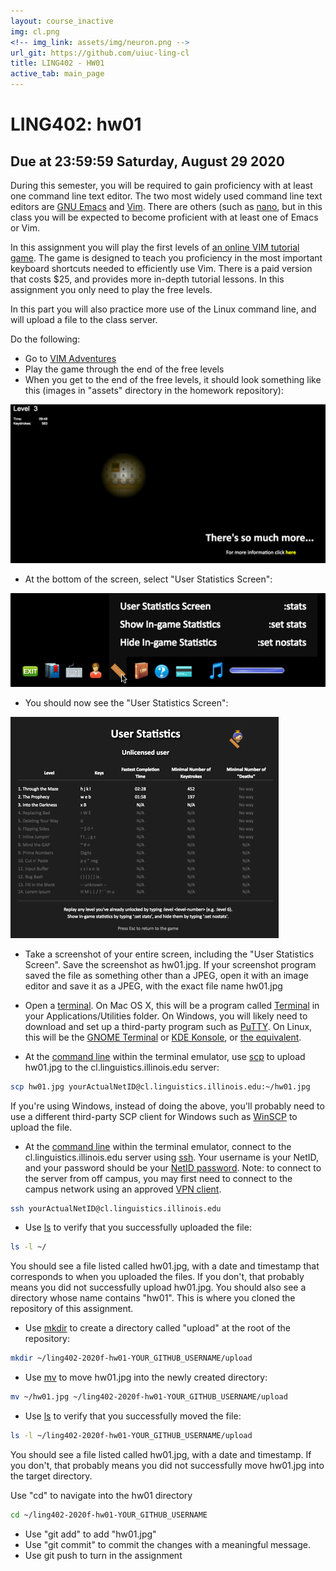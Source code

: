 ```yaml
---
layout: course_inactive
img: cl.png
<!-- img_link: assets/img/neuron.png -->
url_git: https://github.com/uiuc-ling-cl
title: LING402 - HW01
active_tab: main_page 
---
```


# LING402: hw01
## Due at 23:59:59 Saturday, August 29 2020


During this semester, you will be required to gain proficiency with at least one command line text editor. The two most widely used command line text editors are [GNU Emacs](https://www.gnu.org/software/emacs/) and [Vim](http://www.vim.org/). There are others (such as [nano](http://www.howtogeek.com/howto/42980/the-beginners-guide-to-nano-the-linux-command-line-text-editor/), but in this class you will be expected to become proficient with at least one of Emacs or Vim.

In this assignment you will play the first levels of [an online VIM tutorial game](http://vim-adventures.com). The game is designed to teach you proficiency in the most important keyboard shortcuts needed to efficiently use Vim. There is a paid version that costs $25, and provides more in-depth tutorial lessons. In this assignment you only need to play the free levels.

In this part you will also practice more use of the Linux command line, and will upload a file to the class server.


Do the following:

* Go to [VIM Adventures](http://vim-adventures.com)
* Play the game through the end of the free levels
* When you get to the end of the free levels, it should look something like this (images in "assets" directory in the homework repository):

![this](assets/img/vim1.png)


* At the bottom of the screen, select "User Statistics Screen": 

![this](assets/img/vim2.png)


* You should now see the "User Statistics Screen": 

![this](assets/img/vim3.png)

* Take a screenshot of your entire screen, including the "User Statistics Screen". Save the screenshot as hw01.jpg. If your screenshot program saved the file as something other than a JPEG, open it with an image editor and save it as a JPEG, with the exact file name hw01.jpg
* Open a [terminal](https://en.wikipedia.org/wiki/Terminal_emulator). On Mac OS X, this will be a program called [Terminal](https://en.wikipedia.org/wiki/Terminal_(OS_X)) in your Applications/Utilities folder. On Windows, you will likely need to download and set up a third-party program such as [PuTTY](http://www.chiark.greenend.org.uk/~sgtatham/putty/download.html). On Linux, this will be the [GNOME Terminal](https://en.wikipedia.org/wiki/GNOME_Terminal) or [KDE Konsole](https://en.wikipedia.org/wiki/Konsole), or [the equivalent](https://en.wikipedia.org/wiki/List_of_terminal_emulators).

* At the [command line](https://en.wikipedia.org/wiki/Command-line_interface) within the terminal emulator, use [scp](http://linuxcommand.org/man_pages/scp1.html) to upload hw01.jpg to the cl.linguistics.illinois.edu server:

```bash
scp hw01.jpg yourActualNetID@cl.linguistics.illinois.edu:~/hw01.jpg
```

If you're using Windows, instead of doing the above, you'll probably need to use a different third-party SCP client for Windows such as [WinSCP](https://winscp.net/eng/download.php) to upload the file.


* At the [command line](https://en.wikipedia.org/wiki/Command-line_interface) within the terminal emulator, connect to the cl.linguistics.illinois.edu server using [ssh](http://linuxcommand.org/man_pages/ssh1.html). Your username is your NetID, and your password should be your [NetID password](https://techservices.illinois.edu/services/netid-password). Note: to connect to the server from off campus, you may first need to connect to the campus network using an approved [VPN client](https://techservices.illinois.edu/services/virtual-private-networking-vpn/download-and-set-up-the-vpn-client).

```bash
ssh yourActualNetID@cl.linguistics.illinois.edu
```

* Use [ls](http://linuxcommand.org/man_pages/ls.html) to verify that you successfully uploaded the file:

```bash
ls -l ~/
```

You should see a file listed called hw01.jpg, with a date and timestamp that corresponds to when you uploaded the files. If you don't, that probably means you did not successfully upload hw01.jpg. You should also see a directory whose name contains "hw01". This is where you cloned the repository of this assignment.


* Use [mkdir](http://linuxcommand.org/man_pages/mkdir.html) to create a directory called "upload" at the root of the repository:

```bash
mkdir ~/ling402-2020f-hw01-YOUR_GITHUB_USERNAME/upload
```

* Use [mv](http://linuxcommand.org/man_pages/mv.html) to move hw01.jpg into the newly created directory:

```bash
mv ~/hw01.jpg ~/ling402-2020f-hw01-YOUR_GITHUB_USERNAME/upload
```

* Use [ls](http://linuxcommand.org/man_pages/ls.html) to verify that you successfully moved the file:

```bash
ls -l ~/ling402-2020f-hw01-YOUR_GITHUB_USERNAME/upload
```

You should see a file listed called hw01.jpg, with a date and timestamp. If you don't, that probably means you did not successfully move hw01.jpg into the target directory.

Use "cd" to navigate into the hw01 directory

```bash
cd ~/ling402-2020f-hw01-YOUR_GITHUB_USERNAME
```

* Use "git add" to add "hw01.jpg"
* Use "git commit" to commit the changes with a meaningful message.
* Use git push to turn in the assignment
